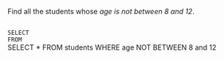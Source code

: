 Find all the students whose _age is not between 8 and 12_.



<Editor lang="sql" dbName="students1.db" type="exercise">
<code>
SELECT
FROM
</code>

<solution>
SELECT *
FROM students
WHERE age NOT BETWEEN 8 and 12
</solution>
</Editor>